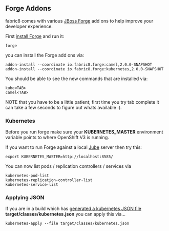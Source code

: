 ## Forge Addons

fabric8 comes with various [JBoss Forge](http://forge.jboss.org/) add ons to help improve your developer experience.

First [install Forge](http://forge.jboss.org/download) and run it:

    forge

you can install the Forge add ons via:

    addon-install --coordinate io.fabric8.forge:camel,2.0.0-SNAPSHOT
    addon-install --coordinate io.fabric8.forge:kubernetes,2.0.0-SNAPSHOT

You should be able to see the new commands that are installed via:

    kube<TAB>
    camel<TAB>

NOTE that you have to be a little patient; first time you try tab complete it can take a few seconds to figure out whats available :).


### Kubernetes

Before you run forge make sure your **KUBERNETES_MASTER** environment variable points to where OpenShift V3 is running.

If you want to run Forge against a local [Jube](https://github.com/jubeio/jube) server then try this:

    export KUBERNETES_MASTER=http://localhost:8585/

You can now list pods / replication controllers / services via

    kubernetes-pod-list
    kubernetes-replication-controller-list
    kubernetes-service-list


### Applying JSON

If you are in a build which has [generated a kubernetes JSON file](mavenPlugin.html#generating-the-json) **target/classes/kubernetes.json** you can apply this via...

    kubernetes-apply --file target/classes/kubernetes.json

